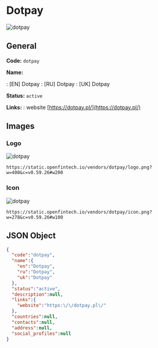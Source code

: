 
# Dotpay 
![dotpay](https://static.openfintech.io/vendors/dotpay/logo.png?w=400&c=v0.59.26#w200)  

## General 
 
**Code:** `dotpay` 
 
**Name:** 
 
:	[EN] Dotpay 
:	[RU] Dotpay 
:	[UK] Dotpay 
 
**Status:** `active` 
 
**Links:** 
: website [https://dotpay.pl/](https://dotpay.pl/) 
 

## Images 

### Logo 
 
![dotpay](https://static.openfintech.io/vendors/dotpay/logo.png?w=400&c=v0.59.26#w200)  

```
https://static.openfintech.io/vendors/dotpay/logo.png?w=400&c=v0.59.26#w200
```  

### Icon 
 
![dotpay](https://static.openfintech.io/vendors/dotpay/icon.png?w=278&c=v0.59.26#w100)  

```
https://static.openfintech.io/vendors/dotpay/icon.png?w=278&c=v0.59.26#w100
```  

## JSON Object 

```json
{
  "code":"dotpay",
  "name":{
    "en":"Dotpay",
    "ru":"Dotpay",
    "uk":"Dotpay"
  },
  "status":"active",
  "description":null,
  "links":{
    "website":"https:\/\/dotpay.pl\/"
  },
  "countries":null,
  "contacts":null,
  "address":null,
  "social_profiles":null
}
```  
